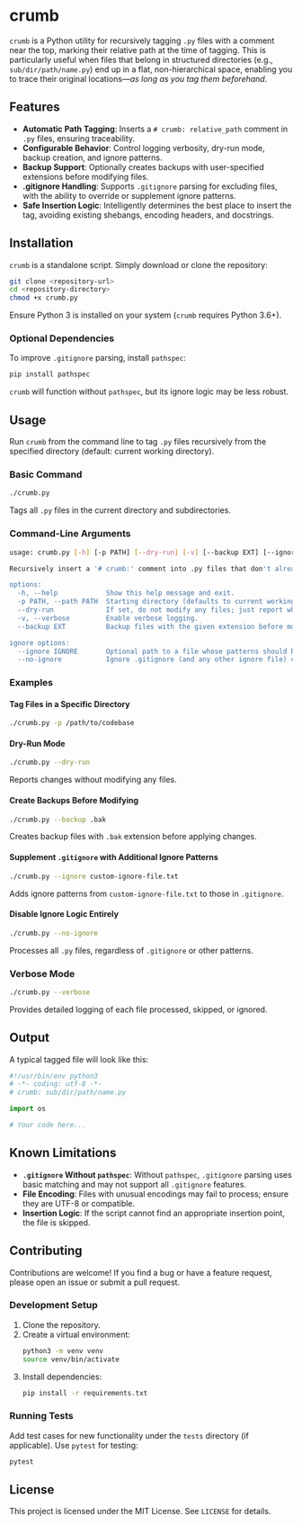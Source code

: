 # crumb

`crumb` is a Python utility for recursively tagging `.py` files with a comment near the top, marking their relative path at the time of tagging. This is particularly useful when files that belong in structured directories (e.g., `sub/dir/path/name.py`) end up in a flat, non-hierarchical space, enabling you to trace their original locations—*as long as you tag them beforehand*.

## Features

- **Automatic Path Tagging**: Inserts a `# crumb: relative_path` comment in `.py` files, ensuring traceability.
- **Configurable Behavior**: Control logging verbosity, dry-run mode, backup creation, and ignore patterns.
- **Backup Support**: Optionally creates backups with user-specified extensions before modifying files.
- **.gitignore Handling**: Supports `.gitignore` parsing for excluding files, with the ability to override or supplement ignore patterns.
- **Safe Insertion Logic**: Intelligently determines the best place to insert the tag, avoiding existing shebangs, encoding headers, and docstrings.

## Installation

`crumb` is a standalone script. Simply download or clone the repository:

```bash
git clone <repository-url>
cd <repository-directory>
chmod +x crumb.py
```

Ensure Python 3 is installed on your system (`crumb` requires Python 3.6+).

### Optional Dependencies

To improve `.gitignore` parsing, install `pathspec`:

```bash
pip install pathspec
```

`crumb` will function without `pathspec`, but its ignore logic may be less robust.

## Usage

Run `crumb` from the command line to tag `.py` files recursively from the specified directory (default: current working directory).

### Basic Command

```bash
./crumb.py
```

Tags all `.py` files in the current directory and subdirectories.

### Command-Line Arguments

```bash
usage: crumb.py [-h] [-p PATH] [--dry-run] [-v] [--backup EXT] [--ignore IGNORE | --no-ignore]

Recursively insert a '# crumb:' comment into .py files that don't already have it.

options:
  -h, --help            Show this help message and exit.
  -p PATH, --path PATH  Starting directory (defaults to current working directory).
  --dry-run             If set, do not modify any files; just report what would be done.
  -v, --verbose         Enable verbose logging.
  --backup EXT          Backup files with the given extension before modifying (e.g., '.bak' or '.orig').

ignore options:
  --ignore IGNORE       Optional path to a file whose patterns should be ignored in addition to .gitignore.
  --no-ignore           Ignore .gitignore (and any other ignore file) completely.
```

### Examples

#### Tag Files in a Specific Directory
```bash
./crumb.py -p /path/to/codebase
```

#### Dry-Run Mode
```bash
./crumb.py --dry-run
```
Reports changes without modifying any files.

#### Create Backups Before Modifying
```bash
./crumb.py --backup .bak
```
Creates backup files with `.bak` extension before applying changes.

#### Supplement `.gitignore` with Additional Ignore Patterns
```bash
./crumb.py --ignore custom-ignore-file.txt
```
Adds ignore patterns from `custom-ignore-file.txt` to those in `.gitignore`.

#### Disable Ignore Logic Entirely
```bash
./crumb.py --no-ignore
```
Processes all `.py` files, regardless of `.gitignore` or other patterns.

### Verbose Mode
```bash
./crumb.py --verbose
```
Provides detailed logging of each file processed, skipped, or ignored.

## Output

A typical tagged file will look like this:

```python
#!/usr/bin/env python3
# -*- coding: utf-8 -*-
# crumb: sub/dir/path/name.py

import os

# Your code here...
```

## Known Limitations

- **`.gitignore` Without `pathspec`**: Without `pathspec`, `.gitignore` parsing uses basic matching and may not support all `.gitignore` features.
- **File Encoding**: Files with unusual encodings may fail to process; ensure they are UTF-8 or compatible.
- **Insertion Logic**: If the script cannot find an appropriate insertion point, the file is skipped.

## Contributing

Contributions are welcome! If you find a bug or have a feature request, please open an issue or submit a pull request.

### Development Setup

1. Clone the repository.
2. Create a virtual environment:
   ```bash
   python3 -m venv venv
   source venv/bin/activate
   ```
3. Install dependencies:
   ```bash
   pip install -r requirements.txt
   ```

### Running Tests

Add test cases for new functionality under the `tests` directory (if applicable). Use `pytest` for testing:

```bash
pytest
```

## License

This project is licensed under the MIT License. See `LICENSE` for details.
